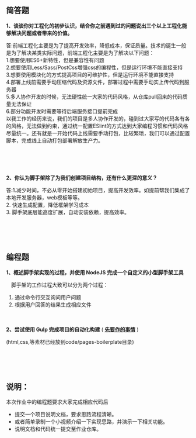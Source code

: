## 简答题

**1、谈谈你对工程化的初步认识，结合你之前遇到过的问题说出三个以上工程化能够解决问题或者带来的价值。**

答:前端工程化主要是为了提高开发效率，降低成本，保证质量。技术的诞生一般是为了解决某类实际问题，前端工程化主要是为了解决以下问题：  
1.想要使用ES6+新特性，但是兼容性有问题  
2.想要使用Less/Sass/PostCss增强css的编程性，但是运行环境不能直接支持  
3.想要使用模块化的方式提高项目的可维护性，但是运行环境不能直接支持  
4.部署上线前需要手动压缩代码及资源文件，部署过程中需要手动实上传代码到服务器  
5.多人协作开发的时候，无法硬性统一大家的代码风格，从仓库pull回来的代码质量无法保证  
6.部分功能开发时需要等待后端服务接口提前完成  
以我工作的经历来说，我们的项目是多人协作开发的，碰到过大家写的代码各有各的风格，无法做到约束，通过统一配置ESlint的方式达到大家编程习惯和代码风格尽量统一。还有就是一开始代码上线需要手动打包，比较繁琐，我们可以通过配置脚本，完成线上自动打包部署解放生产力。

　

　

**2、你认为脚手架除了为我们创建项目结构，还有什么更深的意义？**

答:1.减少时间，不必从零开始搭建初始项目，提高开发效率。如提前帮我们集成了本地开发服务器，web模板等等。    
   2. 快速生成配置，降低框架学习成本  
   3. 脚手架底层能高度扩展，自动安装依赖，提高效率。

　

　

## 编程题

**1、概述脚手架实现的过程，并使用 NodeJS 完成一个自定义的小型脚手架工具**

　脚手架的工作过程大致可以分为两个过程：  
1. 通过命令行交互询问用户问题  
2. 根据用户回答的结果生成相应文件  

　

**2、尝试使用 Gulp 完成项目的自动化构建**  ( **[先要作的事情](https://gitee.com/lagoufed/fed-e-questions/blob/master/part2/%E4%B8%8B%E8%BD%BD%E5%8C%85%E6%98%AF%E5%87%BA%E9%94%99%E7%9A%84%E8%A7%A3%E5%86%B3%E6%96%B9%E5%BC%8F.md)** )

(html,css,等素材已经放到code/pages-boilerplate目录)

　

　

## 说明：

本次作业中的编程题要求大家完成相应代码后

- 提交一个项目说明文档，要求思路流程清晰。
- 或者简单录制一个小视频介绍一下实现思路，并演示一下相关功能。
- 说明文档和代码统一提交至作业仓库。